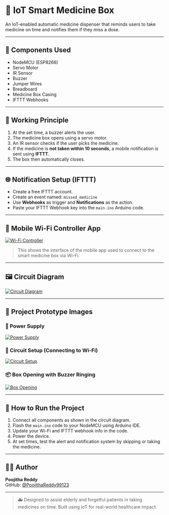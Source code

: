 # 💊 IoT Smart Medicine Box

An IoT-enabled automatic medicine dispenser that reminds users to take medicine on time and notifies them if they miss a dose.

---

## 🧰 Components Used

- NodeMCU (ESP8266)
- Servo Motor
- IR Sensor
- Buzzer
- Jumper Wires
- Breadboard
- Medicine Box Casing
- IFTTT Webhooks

---

## 🔧 Working Principle

1. At the set time, a buzzer alerts the user.
2. The medicine box opens using a servo motor.
3. An IR sensor checks if the user picks the medicine.
4. If the medicine is **not taken within 10 seconds**, a mobile notification is sent using **IFTTT**.
5. The box then automatically closes.

---

## 🌐 Notification Setup (IFTTT)

- Create a free IFTTT account.
- Create an event named: `missed_medicine`
- Use **Webhooks** as trigger and **Notifications** as the action.
- Paste your IFTTT Webhook key into the `main.ino` Arduino code.

---

## 📱 Mobile Wi-Fi Controller App

[![Wi-Fi Controller](wifi_controller.jpg)](wifi_controller.jpg)

> This shows the interface of the mobile app used to connect to the smart medicine box via Wi-Fi.

---

## 🖼️ Circuit Diagram

[![Circuit Diagram](circuit_diagram.jpg)](circuit_diagram.jpg)

---

## 📸 Project Prototype Images

### 🧩 Power Supply
[![Power Supply](power_supply.jpg)](power_supply.jpg)

### 🔌 Circuit Setup (Connecting to Wi-Fi)
[![Circuit Setup](connecting_to_wifi.jpg)](connecting_to_wifi.jpg)

### 📦 Box Opening with Buzzer Ringing
[![Box Opening](box_opening_and_buzzer_rings.jpg)](box_opening_and_buzzer_rings.jpg)

---

## 🚀 How to Run the Project

1. Connect all components as shown in the circuit diagram.
2. Flash the `main.ino` code to your NodeMCU using Arduino IDE.
3. Update your Wi-Fi and IFTTT webhook info in the code.
4. Power the device.
5. At set times, test the alert and notification system by skipping or taking the medicine.

---

## 👩‍💻 Author

**Poojitha Reddy**  
GitHub: [@PoojithaReddy99123](https://github.com/PoojithaReddy99123)

---

> 🚑 Designed to assist elderly and forgetful patients in taking medicines on time. Built using IoT for real-world healthcare impact.
